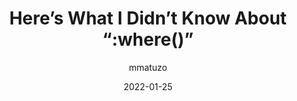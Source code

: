 ---
author: mmatuzo
date: 2022-01-25
draft: true
tags:
  - css
target_url: https://www.matuzo.at/blog/2022/heres-what-i-didnt-know-about-where/
title: "Here’s What I Didn’t Know About “:where()”"
---